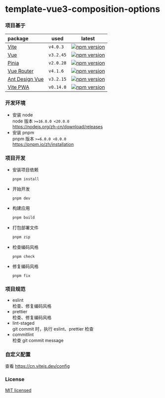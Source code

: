 # template-vue3-composition-options

### 项目基于
| package                           | used      | latest |
| :---                              | ---       | --- |
| [Vite][vite-github]               | `v4.0.3`  | [![npm version][vite-npm-version]][vite-npm-package] |
| [Vue][vue-github]                 | `v3.2.45` | [![npm version][vue-npm-version]][vue-npm-package] |
| [Pinia][pinia-github]             | `v2.0.28` | [![npm version][pinia-npm-version]][pinia-npm-package] |
| [Vue Router][vue-router-github]   | `v4.1.6`  | [![npm version][vue-router-npm-version]][vue-router-npm-package] |
| [Ant Design Vue][antd-vue-github] | `v3.2.15` | [![npm version][antd-vue-npm-version]][antd-vue-npm-package] |
| [Vite PWA][vite-pwa-github]       | `v0.14.0` | [![npm version][vite-pwa-npm-version]][vite-pwa-npm-package] |

[vite-github]: https://github.com/vitejs/vite
[vite-npm-version]: https://img.shields.io/npm/v/vite.svg
[vite-npm-package]: https://npmjs.com/package/vite

[vue-github]: https://github.com/vuejs/core
[vue-npm-version]: https://img.shields.io/npm/v/vue.svg
[vue-npm-package]: https://npmjs.com/package/vue

[pinia-github]: https://github.com/vuejs/pinia
[pinia-npm-version]: https://img.shields.io/npm/v/pinia.svg
[pinia-npm-package]: https://npmjs.com/package/pinia

[vue-router-github]: https://github.com/vuejs/router
[vue-router-npm-version]: https://img.shields.io/npm/v/vue-router.svg
[vue-router-npm-package]: https://npmjs.com/package/vue-router

[antd-vue-github]: https://github.com/vueComponent/ant-design-vue
[antd-vue-npm-version]: https://img.shields.io/npm/v/ant-design-vue.svg
[antd-vue-npm-package]: https://npmjs.com/package/ant-design-vue

[vite-pwa-github]: https://github.com/vite-pwa/vite-plugin-pwa
[vite-pwa-npm-version]: https://img.shields.io/npm/v/vite-plugin-pwa.svg
[vite-pwa-npm-package]: https://npmjs.com/package/vite-plugin-pwa

### 开发环境
- 安装 node  
  node 版本 `>=16.0.0 <20.0.0`  
  https://nodejs.org/zh-cn/download/releases
- 安装 pnpm  
  pnpm 版本 `>=6.0.0 <8.0.0`  
  https://pnpm.io/zh/installation

### 项目开发
- 安装项目依赖
  ```
  pnpm install
  ```

- 开始开发
  ```
  pnpm dev
  ```

- 构建应用
  ```sh
  pnpm build
  ```

- 打包部署文件
  ```sh
  pnpm zip
  ```

- 检查编码风格
  ```
  pnpm check
  ```

- 修复编码风格
  ```
  pnpm fix
  ```

### 项目规范
- eslint  
  检查、修复编码风格
- prettier  
  检查、修复编码风格
- lint-staged  
  git commit 时，执行 eslint、prettier 检查
- commitlint  
  检查 git commit message

### 自定义配置
查看 https://cn.vitejs.dev/config

### License
[MIT licensed](../LICENSE)